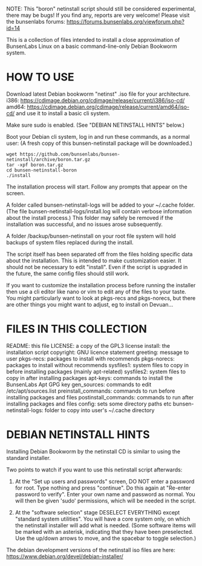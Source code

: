 NOTE: This "boron" netinstall script should still be considered experimental, 
there may be bugs!
If you find any, reports are very welcome!
Please visit the bunsenlabs forums: https://forums.bunsenlabs.org/viewforum.php?id=14

This is a collection of files intended to install a close approximation of 
BunsenLabs Linux on a basic command-line-only Debian Bookworm system.

HOW TO USE
==========

Download latest Debian bookworm "netinst" .iso file for your architecture.
i386: https://cdimage.debian.org/cdimage/release/current/i386/iso-cd/
amd64: https://cdimage.debian.org/cdimage/release/current/amd64/iso-cd/
and use it to install a basic cli system.

Make sure sudo is enabled.
(See "DEBIAN NETINSTALL HINTS" below.)

Boot your Debian cli system, log in and run these commands, as a normal user:
(A fresh copy of this bunsen-netinstall package will be downloaded.)

    wget https://github.com/bunsenlabs/bunsen-netinstall/archive/boron.tar.gz
    tar -xpf boron.tar.gz
    cd bunsen-netinstall-boron
    ./install

The installation process will start.
Follow any prompts that appear on the screen.

A folder called bunsen-netinstall-logs will be added to your ~/.cache folder.
(The file bunsen-netinstall-logs/install.log will contain
verbose information about the install process.)
This folder may safely be removed if the installation was successful,
and no issues arose subsequently.

A folder /backup/bunsen-netinstall on your root file system will hold
backups of system files replaced during the install.

The script itself has been separated off from the files holding
specific data about the installation. This is intended to make
customization easier. It should not be necessary to edit "install".
Even if the script is upgraded in the future, the same config files
should still work.

If you want to customize the installation process before running the installer
then use a cli editor like nano or vim to edit any of the files to your taste.
You might particularly want to look at pkgs-recs and pkgs-norecs, but
there are other things you might want to adjust, eg to install on Devuan...

FILES IN THIS COLLECTION
========================
README: this file
LICENSE: a copy of the GPL3 license
install: the installation script
copyright: GNU licence statement
greeting: message to user
pkgs-recs: packages to install with recommends
pkgs-norecs: packages to install without recommends
sysfiles1: system files to copy in before installing packages (mainly apt-related)
sysfiles2: system files to copy in after installing packages
apt-keys: commands to install the BunsenLabs Apt GPG key
gen_sources: commands to edit /etc/apt/sources.list
preinstall_commands: commands to run before installing packages and files
postinstall_commands: commands to run after installing packages and files
config: sets some directory paths etc
bunsen-netinstall-logs: folder to copy into user's ~/.cache directory

DEBIAN NETINSTALL HINTS
========================

Installing Debian Bookworm by the netinstall CD is similar to using the 
standard installer.

Two points to watch if you want to use this netinstall script afterwards:

1) At the "Set up users and passwords" screen, DO NOT enter a password for root.
Type nothing and press "continue".
Do this again at "Re-enter password to verify".
Enter your own name and password as normal.
You will then be given 'sudo' permissions, which will be needed in the script.

2) At the "software selection" stage DESELECT EVERYTHING except "standard 
system utilities".
You will have a core system only, on which the netinstall installer will add 
what is needed.
(Some software items will be marked with an asterisk, indicating that they have
been preselected. Use the up/down arrows to move, and the spacebar to toggle 
selection.)

The debian development versions of the netinstall iso files are here:
https://www.debian.org/devel/debian-installer/
